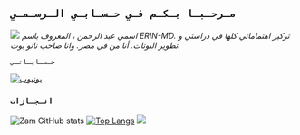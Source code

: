 ## `مـرحـبـا بـكـم فـي حـسـابـي الـرسـمـي`

<a href="https://github.com/ERIN-MD"><img src="https://cardivo.vercel.app/api?name=ERIN-MD&description=مرحباً+انا+ايرن+مطور+مشروع+نانو+بوت.&image=https://raw.githubusercontent.com/ERIN-MD/ERIN-MEDIA/main/Just_For_Nano_Bot/ERIN.jpeg/revision/latest?cb=20200606024545&usqp=CAU&usqp=CAU&backgroundColor=%23ecf0f1&instagram=ERIN-MD&whatsapp=ERIN-MD&pattern=leaf&colorPattern=%23eaeaea" /><a>
_اسمي عبد الرحمن ، المعروف باسم ERIN-MD. تركيز اهتماماتي كلها في دراستي و تطوير البوتات. أنا من في مصر. وانا صاحب نانو بوت._

`حـسـابـاتـي`




[![يوتيوب](https://img.shields.io/badge/YouTube-%23FF0000.svg?logo=YouTube&logoColor=white)](https://www.youtube.com/@ERIN-MD)

   
### `انـجـازات`

![Zam GitHub stats](https://github-readme-stats.vercel.app/api?username=ERIN-MD\&rank_icon=github&theme=algolia&locale=ar)
[![Top Langs](https://github-readme-stats.vercel.app/api/top-langs/?username=ERIN-MD&theme=algolia&locale=ar)](https://github.com/ERIN-MD)
![](https://github-contributor-stats.vercel.app/api?username=ERIN-MD&limit=5&theme=algolia&combine_all_yearly_contributions=true&locale=ar)
</a>
